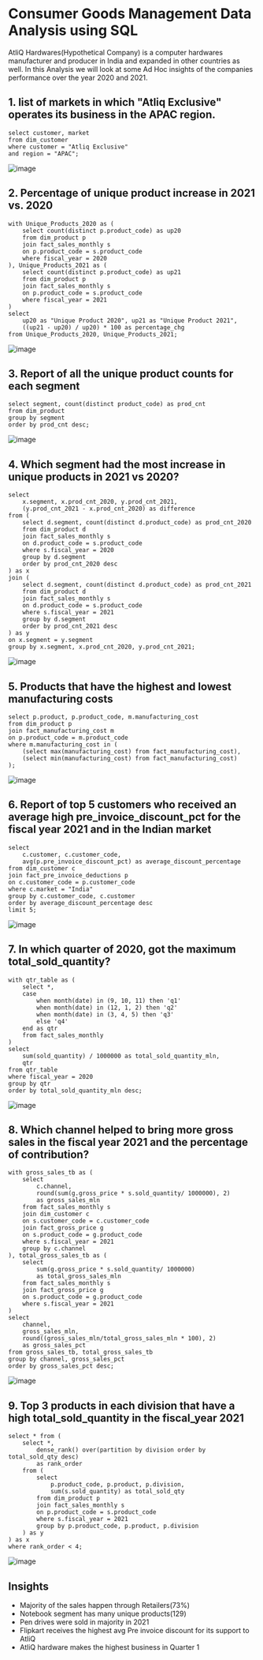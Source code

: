 # Consumer Goods Management Data Analysis using SQL

AtliQ Hardwares(Hypothetical Company) is a computer hardwares manufacturer and producer in India and expanded in other countries as well. In this Analysis we will look at some Ad Hoc insights of the companies performance over the year 2020 and 2021.

## 1. list of markets in which "Atliq Exclusive" operates its business in the APAC region.
```
select customer, market
from dim_customer
where customer = "Atliq Exclusive"
and region = "APAC";
```
![image](https://github.com/siddarth-ba-72/Management_in_Consumer_Goods/assets/84430963/0d039398-1e8a-4a86-adec-f1a8f5e34000)

## 2. Percentage of unique product increase in 2021 vs. 2020
```
with Unique_Products_2020 as (
	select count(distinct p.product_code) as up20
    from dim_product p
    join fact_sales_monthly s
    on p.product_code = s.product_code
    where fiscal_year = 2020
), Unique_Products_2021 as (
	select count(distinct p.product_code) as up21
    from dim_product p
    join fact_sales_monthly s
    on p.product_code = s.product_code
    where fiscal_year = 2021
)
select 
	up20 as "Unique Product 2020", up21 as "Unique Product 2021",
    ((up21 - up20) / up20) * 100 as percentage_chg
from Unique_Products_2020, Unique_Products_2021;
```
![image](https://github.com/siddarth-ba-72/Management_in_Consumer_Goods/assets/84430963/287e0654-db2c-4be3-a6fb-a6f1712c7248)

## 3. Report of all the unique product counts for each segment
```
select segment, count(distinct product_code) as prod_cnt
from dim_product
group by segment
order by prod_cnt desc;
```
![image](https://github.com/siddarth-ba-72/Management_in_Consumer_Goods/assets/84430963/64fcd2d3-15a2-4108-aeb8-37414b08c41a)

## 4. Which segment had the most increase in unique products in 2021 vs 2020?
```
select 
	x.segment, x.prod_cnt_2020, y.prod_cnt_2021,
    (y.prod_cnt_2021 - x.prod_cnt_2020) as difference
from (
	select d.segment, count(distinct d.product_code) as prod_cnt_2020
    from dim_product d
    join fact_sales_monthly s
    on d.product_code = s.product_code
    where s.fiscal_year = 2020
    group by d.segment
    order by prod_cnt_2020 desc
) as x
join (
	select d.segment, count(distinct d.product_code) as prod_cnt_2021
    from dim_product d
    join fact_sales_monthly s
    on d.product_code = s.product_code
    where s.fiscal_year = 2021
    group by d.segment
    order by prod_cnt_2021 desc
) as y
on x.segment = y.segment
group by x.segment, x.prod_cnt_2020, y.prod_cnt_2021;
```
![image](https://github.com/siddarth-ba-72/Management_in_Consumer_Goods/assets/84430963/3bdf411d-aa4c-4f5f-a769-aa89f5f349da)

## 5. Products that have the highest and lowest manufacturing costs
```
select p.product, p.product_code, m.manufacturing_cost
from dim_product p
join fact_manufacturing_cost m
on p.product_code = m.product_code
where m.manufacturing_cost in (
	(select max(manufacturing_cost) from fact_manufacturing_cost),
    (select min(manufacturing_cost) from fact_manufacturing_cost)
);
```
![image](https://github.com/siddarth-ba-72/Management_in_Consumer_Goods/assets/84430963/de83e690-453b-45ea-84de-b458bfac639d)

## 6. Report of top 5 customers who received an average high pre_invoice_discount_pct for the fiscal year 2021 and in the Indian market
```
select
	c.customer, c.customer_code, 
    avg(p.pre_invoice_discount_pct) as average_discount_percentage
from dim_customer c
join fact_pre_invoice_deductions p
on c.customer_code = p.customer_code
where c.market = "India"
group by c.customer_code, c.customer
order by average_discount_percentage desc
limit 5;
```
![image](https://github.com/siddarth-ba-72/Management_in_Consumer_Goods/assets/84430963/5288c601-3a2a-49b7-8aa3-555aff084b39)

## 7. In which quarter of 2020, got the maximum total_sold_quantity?
```
with qtr_table as (
	select *,
    case
		when month(date) in (9, 10, 11) then 'q1'
        when month(date) in (12, 1, 2) then 'q2'
        when month(date) in (3, 4, 5) then 'q3'
        else 'q4'
	end as qtr
    from fact_sales_monthly        
)
select
	sum(sold_quantity) / 1000000 as total_sold_quantity_mln,
    qtr
from qtr_table
where fiscal_year = 2020
group by qtr
order by total_sold_quantity_mln desc;
```
![image](https://github.com/siddarth-ba-72/Management_in_Consumer_Goods/assets/84430963/d91c527e-f460-4714-b5c4-ba3df3248b06)

## 8. Which channel helped to bring more gross sales in the fiscal year 2021 and the percentage of contribution?
```
with gross_sales_tb as (
	select
		c.channel,
		round(sum(g.gross_price * s.sold_quantity/ 1000000), 2)
		as gross_sales_mln
	from fact_sales_monthly s
	join dim_customer c
	on s.customer_code = c.customer_code
	join fact_gross_price g
	on s.product_code = g.product_code
	where s.fiscal_year = 2021
	group by c.channel
), total_gross_sales_tb as (
	select
		sum(g.gross_price * s.sold_quantity/ 1000000)
		as total_gross_sales_mln
	from fact_sales_monthly s
	join fact_gross_price g
	on s.product_code = g.product_code
	where s.fiscal_year = 2021
)
select
	channel,
    gross_sales_mln,
    round((gross_sales_mln/total_gross_sales_mln * 100), 2)
    as gross_sales_pct
from gross_sales_tb, total_gross_sales_tb
group by channel, gross_sales_pct
order by gross_sales_pct desc;
```
![image](https://github.com/siddarth-ba-72/Management_in_Consumer_Goods/assets/84430963/4c9f259f-68aa-4b63-aecc-d33dd8faebd9)

## 9. Top 3 products in each division that have a high total_sold_quantity in the fiscal_year 2021
```
select * from (
	select *,
		dense_rank() over(partition by division order by total_sold_qty desc)
        as rank_order
	from (
		select
			p.product_code, p.product, p.division,
            sum(s.sold_quantity) as total_sold_qty
		from dim_product p
        join fact_sales_monthly s
        on p.product_code = s.product_code
        where s.fiscal_year = 2021
        group by p.product_code, p.product, p.division
    ) as y
) as x
where rank_order < 4;
```
![image](https://github.com/siddarth-ba-72/Management_in_Consumer_Goods/assets/84430963/e1128251-763b-4102-b5c8-e43009a297ce)

## Insights
- Majority of the sales happen through Retailers(73%)
- Notebook segment has many unique products(129)
- Pen drives were sold in majority in 2021
- Flipkart receives the highest avg Pre invoice discount for its support to AtliQ
- AtliQ hardware makes the highest business in Quarter 1
